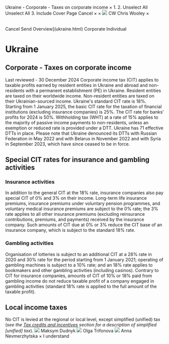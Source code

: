 Ukraine - Corporate - Taxes on corporate income
×
1.
2.
Unselect All
Unselect All
3.
Include Cover Page
Cancel
×
×
![](-/media/world-wide-tax-summaries/attachments/global---chris-wooley.ashx%3Frev=ac5e5f3223b34096b1afc2a6009c7320&revision=ac5e5f32-23b3-4096-b1af-c2a6009c7320&hash=859B7ADC84DC2CBEC9760E9E6EE7DE6D0A8BFCDF)
CW
Chris Wooley
×
######
Cancel
Send
Overview](ukraine.html)
Corporate
Individual
# Ukraine
## Corporate - Taxes on corporate income
Last reviewed - 30 December 2024
Corporate income tax (CIT) applies to taxable profits earned by resident entities in Ukraine and abroad and non-residents with a permanent establishment (PE) in Ukraine. Resident entities are taxed on their worldwide income. Non-resident entities are taxed on their Ukrainian-sourced income.
Ukraine's standard CIT rate is 18%. Starting from 1 January 2025, the basic CIT rate for the taxation of financial institutions (excluding insurance companies) is 25%. The CIT rate for banks’ profits for 2024 is 50%.
Withholding tax (WHT) at a rate of 15% applies to the majority of passive income payments to non-residents, unless an exemption or reduced rate is provided under a DTT. Ukraine has 71 effective DTTs in place.
Please note that Ukraine denounced its DTTs with Russian Federation in May 2022 and with Belarus in November 2022 and with Syria in September 2023, which have since ceased to be in force.
## Special CIT rates for insurance and gambling activities
### Insurance activities
In addition to the general CIT at the 18% rate, insurance companies also pay special CIT of 0% and 3% on their income. Long-term life insurance premiums, insurance premiums under voluntary pension programmes, and voluntary medical insurance premiums are subject to the 0% rate; the 3% rate applies to all other insurance premiums (excluding reinsurance contributions, premiums, and payments) received by the insurance company. Such amounts of CIT due at 0% or 3% reduce the CIT base of an insurance company, which is subject to the standard 18% rate.
### Gambling activities
Organisation of lotteries is subject to an additional CIT at a 28% rate in 2020 and 30% rate for the period starting from 1 January 2021; operating of gambling machines is subject to a 10% rate; and an 18% rate applies to bookmakers and other gambling activities (including casinos). Contrary to CIT for insurance companies, amounts of CIT of 10% or 18% paid from gambling income do not reduce taxable profit of a company engaged in gambling activities (standard 18% rate is applied to the full amount of the taxable profit).
## Local income taxes
No CIT is levied at the regional or local level, except simplified (unified) tax (*see the [Tax credits and incentives](ukraine/corporate/tax-credits-and-incentives.html) section for a description of simplified [unified] tax*).
![](-/media/world-wide-tax-summaries/attachments/ukraine---maksym_dudnyk.ashx%3Frev=998627ac8c5142b7851eb4a8e86edfdd&revision=998627ac-8c51-42b7-851e-b4a8e86edfdd&hash=F6184B2FFAC0DDBDC4B88A6029D0E271628D2715)
Maksym Dudnyk
![](-/media/world-wide-tax-summaries/attachments/ukraine---olga_trifonova.ashx%3Frev=e3b3e9c44f434e96ad97fac0edccca62&revision=e3b3e9c4-4f43-4e96-ad97-fac0edccca62&hash=EE27EFB202F30429BF6E926CE713496EDBC02A46)
Olga Trifonova
![](-/media/world-wide-tax-summaries/ukraineanna-nevmerzhytskaanna-nevmerzhytska-feb20201jpg20201228032449216.ashx%3Frev=9f8a6dce624844fdbdc3a12c0eabc987&revision=9f8a6dce-6248-44fd-bdc3-a12c0eabc987&hash=568B991F248A5603E075299FE63F07E49C334E44)
Anna Nevmerzhytska
×
I understand